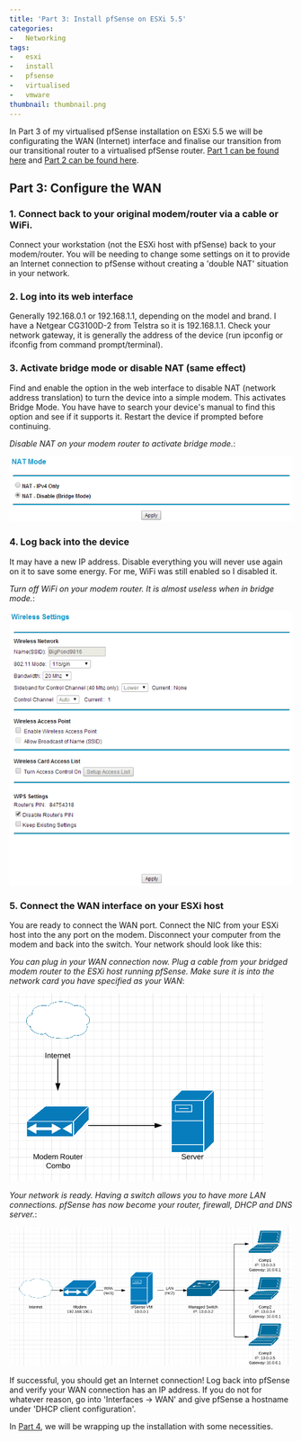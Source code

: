 ```yaml
---
title: 'Part 3: Install pfSense on ESXi 5.5'
categories:
-   Networking
tags:
-   esxi
-   install
-   pfsense
-   virtualised
-   vmware
thumbnail: thumbnail.png
---
```


In Part 3 of my virtualised pfSense installation on ESXi 5.5 we will be configurating the WAN (Internet) interface and finalise our transition from our transitional router to a virtualised pfSense router. [Part 1 can be found here](/part-1-install-pfsense-on-esxi-5-5/) and [Part 2 can be found here](/part-2-install-pfsense-esxi-5-5/).

<!-- more -->

## Part 3: Configure the WAN

### 1. Connect back to your original modem/router via a cable or WiFi.

Connect your workstation (not the ESXi host with pfSense) back to your modem/router. You will be needing to change some settings on it to provide an Internet connection to pfSense without creating a 'double NAT' situation in your network.

### 2. Log into its web interface

Generally 192.168.0.1 or 192.168.1.1, depending on the model and brand. I have a Netgear CG3100D-2 from Telstra so it is 192.168.1.1. Check your network gateway, it is generally the address of the device (run ipconfig or ifconfig from command prompt/terminal).

### 3. Activate bridge mode or disable NAT (same effect)

Find and enable the option in the web interface to disable NAT (network address translation) to turn the device into a simple modem. This activates Bridge Mode. You have have to search your device's manual to find this option and see if it supports it. Restart the device if prompted before continuing.

_Disable NAT on your modem router to activate bridge mode._:

![pfsense-nat](34.png)

### 4. Log back into the device

It may have a new IP address. Disable everything you will never use again on it to save some energy. For me, WiFi was still enabled so I disabled it.

_Turn off WiFi on your modem router. It is almost useless when in bridge mode._:

![pfsense-modem-disable-features](35.png)

### 5. Connect the WAN interface on your ESXi host

You are ready to connect the WAN port. Connect the NIC from your ESXi host into the any port on the modem. Disconnect your computer from the modem and back into the switch. Your network should look like this:

_You can plug in your WAN connection now. Plug a cable from your bridged modem router to the ESXi host running pfSense. Make sure it is into the network card you have specified as your WAN_:

![](nd2.png)

_Your network is ready. Having a switch allows you to have more LAN connections. pfSense has now become your router, firewall, DHCP and DNS server._:

![the network we want to have](network-diagram.png)

If successful, you should get an Internet connection! Log back into pfSense and verify your WAN connection has an IP address. If you do not for whatever reason, go into 'Interfaces -> WAN' and give pfSense a hostname under 'DHCP client configuration'.

In [Part 4](/part-4-install-pfsense-esxi-5-5/), we will be wrapping up the installation with some necessities.
